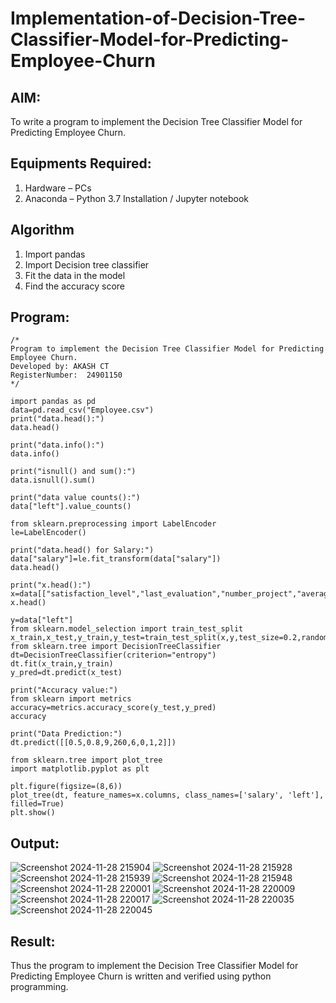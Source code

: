 # Implementation-of-Decision-Tree-Classifier-Model-for-Predicting-Employee-Churn

## AIM:
To write a program to implement the Decision Tree Classifier Model for Predicting Employee Churn.

## Equipments Required:
1. Hardware – PCs
2. Anaconda – Python 3.7 Installation / Jupyter notebook

## Algorithm
1. Import pandas
2. Import Decision tree classifier
3. Fit the data in the model
4. Find the accuracy score

## Program:
```
/*
Program to implement the Decision Tree Classifier Model for Predicting Employee Churn.
Developed by: AKASH CT
RegisterNumber:  24901150
*/
```
```
import pandas as pd
data=pd.read_csv("Employee.csv")
print("data.head():")
data.head()
```
```
print("data.info():")
data.info()
```
```
print("isnull() and sum():")
data.isnull().sum()
```
```
print("data value counts():")
data["left"].value_counts()
```
```
from sklearn.preprocessing import LabelEncoder
le=LabelEncoder()
```
```
print("data.head() for Salary:")
data["salary"]=le.fit_transform(data["salary"])
data.head()
```
```
print("x.head():")
x=data[["satisfaction_level","last_evaluation","number_project","average_montly_hours","time_spend_company","Work_accident","promotion_last_5years","salary"]]
x.head()
```
```
y=data["left"]
from sklearn.model_selection import train_test_split
x_train,x_test,y_train,y_test=train_test_split(x,y,test_size=0.2,random_state=100)
from sklearn.tree import DecisionTreeClassifier
dt=DecisionTreeClassifier(criterion="entropy")
dt.fit(x_train,y_train)
y_pred=dt.predict(x_test)
```
```
print("Accuracy value:")
from sklearn import metrics
accuracy=metrics.accuracy_score(y_test,y_pred)
accuracy
```
```
print("Data Prediction:")
dt.predict([[0.5,0.8,9,260,6,0,1,2]])
```
```
from sklearn.tree import plot_tree
import matplotlib.pyplot as plt

plt.figure(figsize=(8,6))
plot_tree(dt, feature_names=x.columns, class_names=['salary', 'left'], filled=True)
plt.show()
```

## Output:
![Screenshot 2024-11-28 215904](https://github.com/user-attachments/assets/86a4a80b-5141-46a9-b468-2a90b399d751)
![Screenshot 2024-11-28 215928](https://github.com/user-attachments/assets/b5d387f9-0ae0-48b7-9a73-1ee316d22e7a)
![Screenshot 2024-11-28 215939](https://github.com/user-attachments/assets/26c838e0-a45b-4ed6-b355-4415c0d2ab50)
![Screenshot 2024-11-28 215948](https://github.com/user-attachments/assets/90293165-203b-46a5-956b-578a7423d71c)
![Screenshot 2024-11-28 220001](https://github.com/user-attachments/assets/be473314-4f54-40d9-9e31-a93d0d9fdc3c)
![Screenshot 2024-11-28 220009](https://github.com/user-attachments/assets/4b3bca6f-afe8-414f-969f-96adb5147272)
![Screenshot 2024-11-28 220017](https://github.com/user-attachments/assets/fe94b9dc-96a4-42dc-a569-a0ca49ea02a2)
![Screenshot 2024-11-28 220035](https://github.com/user-attachments/assets/46587e95-7e45-4f37-b76a-436fae7131e8)
![Screenshot 2024-11-28 220045](https://github.com/user-attachments/assets/2879fa1a-d434-4eee-ae34-4594ab0e5ffa)

## Result:
Thus the program to implement the  Decision Tree Classifier Model for Predicting Employee Churn is written and verified using python programming.
